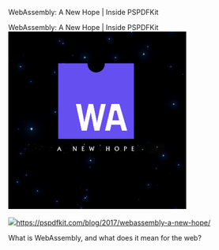 WebAssembly: A New Hope | Inside PSPDFKit

WebAssembly: A New Hope | Inside PSPDFKit
![](../_resources/7a3cee5385fc5bdb755a0c934e473721.png)

![](../_resources/642d5b918cd682caf23d9f1f8ea64b23.png)https://pspdfkit.com/blog/2017/webassembly-a-new-hope/

What is WebAssembly, and what does it mean for the web?
